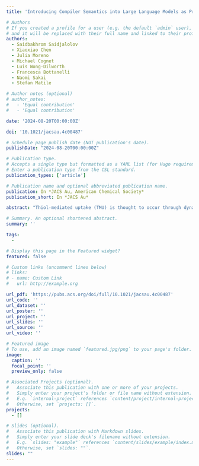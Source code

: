 ```yaml
---
title: 'Introducing Compiler Semantics into Large Language Models as Programming Language Translators: A Case Study of C to x86 Assembly'

# Authors
# If you created a profile for a user (e.g. the default `admin` user), write the username (folder name) here
# and it will be replaced with their full name and linked to their profile.
authors:
  - Saidbakhrom Saidjalolov
  - Xiaoxiao Chen
  - Julia Moreno
  - Michael Cognet
  - Luis Wong-Dilworth
  - Francesca Bottanelli
  - Naomi Sakai
  - Stefan Matile

# Author notes (optional)
# author_notes:
#   - 'Equal contribution'
#   - 'Equal contribution'

date: '2024-08-20T00:00:00Z'

doi: '10.1021/jacsau.4c00487'

# Schedule page publish date (NOT publication's date).
publishDate: "2024-08-20T00:00:00Z"

# Publication type.
# Accepts a single type but formatted as a YAML list (for Hugo requirements).
# Enter a publication type from the CSL standard.
publication_types: ['article']

# Publication name and optional abbreviated publication name.
publication: In *JACS Au, American Chemical Society*
publication_short: In *JACS Au*

abstract: "Thiol-mediated uptake (TMU) is thought to occur through dynamic covalent cascade exchange networks. Here we show that the cascade accounting for TMU of asparagusic acid derivatives (AspA) ends in the Golgi apparatus (G) and shifts from disulfide to thioester exchange with palmitoyl transferases as the final exchange partner. As a result, AspA combined with pH-sensitive fluoresceins, red-shifted silicon-rhodamines, or mechanosensitive flipper probes selectively labels the Golgi apparatus in fluorescence microscopy images in living and fixed cells. AspA Golgi trackers work without cellular engineering and excel with speed, simplicity, generality, and compatibility with G/ER and cis/trans discrimination, morphological changes, anterograde vesicular trafficking, and superresolution imaging by stimulated emission depletion microscopy. Golgi flippers in particular can image membrane order and tension in the Golgi and, if desired, at the plasma membrane during TMU."

# Summary. An optional shortened abstract.
summary: ''

tags:
  - 

# Display this page in the Featured widget?
featured: false

# Custom links (uncomment lines below)
# links:
# - name: Custom Link
#   url: http://example.org

url_pdf: 'https://pubs.acs.org/doi/full/10.1021/jacsau.4c00487'
url_code: ''
url_dataset: ''
url_poster: ''
url_project: ''
url_slides: ''
url_source: ''
url_video: ''

# Featured image
# To use, add an image named `featured.jpg/png` to your page's folder.
image:
  caption: ''
  focal_point: ''
  preview_only: false

# Associated Projects (optional).
#   Associate this publication with one or more of your projects.
#   Simply enter your project's folder or file name without extension.
#   E.g. `internal-project` references `content/project/internal-project/index.md`.
#   Otherwise, set `projects: []`.
projects:
  - []

# Slides (optional).
#   Associate this publication with Markdown slides.
#   Simply enter your slide deck's filename without extension.
#   E.g. `slides: "example"` references `content/slides/example/index.md`.
#   Otherwise, set `slides: ""`.
slides: ""
---
```


<!-- {{% callout note %}}
Click the _Cite_ button above to demo the feature to enable visitors to import publication metadata into their reference management software.
{{% /callout %}}

{{% callout note %}}
Create your slides in Markdown - click the _Slides_ button to check out the example.
{{% /callout %}}

Add the publication's **full text** or **supplementary notes** here. You can use rich formatting such as including [code, math, and images](https://docs.hugoblox.com/content/writing-markdown-latex/). -->

